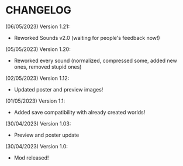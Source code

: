 # CHANGELOG
(06/05/2023) Version 1.21:
- Reworked Sounds v2.0 (waiting for people's feedback now!)

(05/05/2023) Version 1.20:
- Reworked every sound (normalized, compressed some, added new ones, removed stupid ones)

(02/05/2023) Version 1.12:
- Updated poster and preview images!

(01/05/2023) Version 1.1:
- Added save compatibility with already created worlds!

(30/04/2023) Version 1.03: 
- Preview and poster update

(30/04/2023) Version 1.0:
- Mod released!